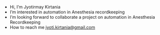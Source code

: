 - Hi, I’m Jyotirmay Kirtania
- I’m interested in automation in Anesthesia recordkeeping
- I’m looking forward to collaborate a project on automation in Anesthesia Recordkeeping
- How to reach me jyoti.kirtania@gmail.com

<!---
jk-data/jk-data is a special repository because its `README.md` (this file) appears on your GitHub profile.
You can click the Preview link to take a look at your changes.
--->
